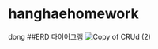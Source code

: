 # hanghaehomework
dong
##ERD 다이어그램
![Copy of CRUd (2)](https://user-images.githubusercontent.com/124028645/223228779-1920c9ae-bb63-4e3e-83c6-02390a8fbbf1.png)
